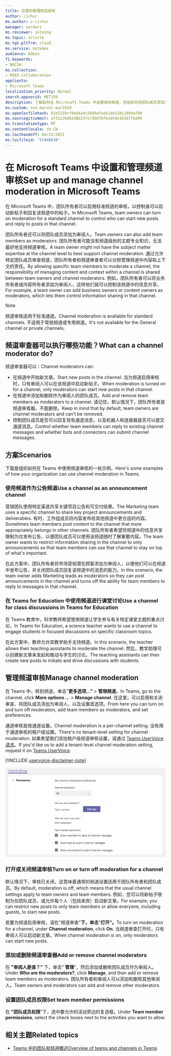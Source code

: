 ```yaml
---
title: 设置和管理频道审核
author: cichur
ms.author: v-cichur
manager: serdars
ms.reviewer: jotaing
ms.topic: article
ms.tgt.pltfrm: cloud
ms.service: msteams
audience: Admin
f1.keywords:
- NOCSH
ms.collection:
- M365-collaboration
appliesto:
- Microsoft Teams
localization_priority: Normal
search.appverid: MET150
description: 了解如何在 Microsoft Teams 中设置审核频道，包括如何将团队成员添加为频道审阅人。
ms.custom: seo-marvel-mar2020
ms.openlocfilehash: 81e5159cf0e64a4c5b88afea51de528c299daf80
ms.sourcegitcommit: a731226d62d8b23fe73bd7bf61654e16367fbd90
ms.translationtype: MT
ms.contentlocale: zh-CN
ms.lasthandoff: 04/22/2021
ms.locfileid: "51948638"
---
```

# <a name="set-up-and-manage-channel-moderation-in-microsoft-teams"></a><span data-ttu-id="b0777-103">在 Microsoft Teams 中设置和管理频道审核</span><span class="sxs-lookup"><span data-stu-id="b0777-103">Set up and manage channel moderation in Microsoft Teams</span></span>

<span data-ttu-id="b0777-104">在 Microsoft Teams 中，团队所有者可以启用标准频道的审核，以控制谁可以启动新帖子和回复该频道中的帖子。</span><span class="sxs-lookup"><span data-stu-id="b0777-104">In Microsoft Teams, team owners can turn on moderation for a standard channel to control who can start new posts and reply to posts in that channel.</span></span>

<span data-ttu-id="b0777-105">团队所有者还可以将团队成员添加为审阅人。</span><span class="sxs-lookup"><span data-stu-id="b0777-105">Team owners can also add team members as moderators.</span></span> <span data-ttu-id="b0777-106">团队所有者可能没有频道级别的主题专业知识，无法最好地支持频道审核。</span><span class="sxs-lookup"><span data-stu-id="b0777-106">A team owner might not have the subject matter expertise at the channel level to best support channel moderation.</span></span> <span data-ttu-id="b0777-107">通过允许特定团队成员审查频道，团队所有者和频道审查者可以分担管理频道中内容和上下文的责任。</span><span class="sxs-lookup"><span data-stu-id="b0777-107">By allowing specific team members to moderate a channel, the responsibility of managing content and context within a channel is shared between team owners and channel moderators.</span></span> <span data-ttu-id="b0777-108">例如，团队所有者可以将业务所有者或内容所有者添加为审阅人，这样他们就可以控制该频道中的信息共享。</span><span class="sxs-lookup"><span data-stu-id="b0777-108">For example, a team owner can add business owners or content owners as moderators, which lets them control information sharing in that channel.</span></span>

> [!NOTE]
> <span data-ttu-id="b0777-109">频道审核适用于标准通道。</span><span class="sxs-lookup"><span data-stu-id="b0777-109">Channel moderation is available for standard channels.</span></span> <span data-ttu-id="b0777-110">不适用于常规频道或专用频道。</span><span class="sxs-lookup"><span data-stu-id="b0777-110">It's not available for the General channel or private channels.</span></span>

## <a name="what-can-a-channel-moderator-do"></a><span data-ttu-id="b0777-111">频道审查器可以执行哪些功能？</span><span class="sxs-lookup"><span data-stu-id="b0777-111">What can a channel moderator do?</span></span>

<span data-ttu-id="b0777-112">频道审查器可以：</span><span class="sxs-lookup"><span data-stu-id="b0777-112">Channel moderators can:</span></span>

- <span data-ttu-id="b0777-113">在频道中开始新文章。</span><span class="sxs-lookup"><span data-stu-id="b0777-113">Start new posts in the channel.</span></span> <span data-ttu-id="b0777-114">当为频道启用审核时，只有审阅人可以在该频道中启动新帖子。</span><span class="sxs-lookup"><span data-stu-id="b0777-114">When moderation is turned on for a channel, only moderators can start new posts in that channel.</span></span>
- <span data-ttu-id="b0777-115">在频道中添加和删除作为审阅人的团队成员。</span><span class="sxs-lookup"><span data-stu-id="b0777-115">Add and remove team members as moderators to a channel.</span></span> <span data-ttu-id="b0777-116">请记住，默认情况下，团队所有者是频道审查器，不能删除。</span><span class="sxs-lookup"><span data-stu-id="b0777-116">Keep in mind that by default, team owners are channel moderators and can't be removed.</span></span>
- <span data-ttu-id="b0777-117">控制团队成员是否可以回复现有通道消息，以及机器人和连接器是否可以提交通道消息。</span><span class="sxs-lookup"><span data-stu-id="b0777-117">Control whether team members can reply to existing channel messages and whether bots and connectors can submit channel messages.</span></span>

## <a name="scenarios"></a><span data-ttu-id="b0777-118">方案</span><span class="sxs-lookup"><span data-stu-id="b0777-118">Scenarios</span></span>

<span data-ttu-id="b0777-119">下面是组织如何在 Teams 中使用频道审核的一些示例。</span><span class="sxs-lookup"><span data-stu-id="b0777-119">Here's some examples of how your organization can use channel moderation in Teams.</span></span>

### <a name="use-a-channel-as-an-announcement-channel"></a><span data-ttu-id="b0777-120">使用频道作为公告频道</span><span class="sxs-lookup"><span data-stu-id="b0777-120">Use a channel as an announcement channel</span></span>

<span data-ttu-id="b0777-121">营销团队使用特定渠道共享关键项目公告和可交付结果。</span><span class="sxs-lookup"><span data-stu-id="b0777-121">The Marketing team uses a specific channel to share key project announcements and deliverables.</span></span> <span data-ttu-id="b0777-122">有时，工作组成员将内容发布给其他频道中更合适的内容。</span><span class="sxs-lookup"><span data-stu-id="b0777-122">Sometimes team members post content to the channel that more appropriately belongs in other channels.</span></span> <span data-ttu-id="b0777-123">团队所有者希望将频道中的信息共享限制为仅发布公告，以便团队成员可以使用该频道随时了解重要内容。</span><span class="sxs-lookup"><span data-stu-id="b0777-123">The team owner wants to restrict information sharing in the channel to only announcements so that team members can use that channel to stay on top of what's important.</span></span>

<span data-ttu-id="b0777-124">在此方案中，团队所有者将市场营销潜在顾客添加为审阅人，以便他们可以在频道中发布公告，并关闭团队成员回复该频道中的消息的能力。</span><span class="sxs-lookup"><span data-stu-id="b0777-124">In this scenario, the team owner adds Marketing leads as moderators so they can post announcements in the channel and turns off the ability for team members to reply to messages in that channel.</span></span>

### <a name="use-a-channel-for-class-discussions-in-teams-for-education"></a><span data-ttu-id="b0777-125">在 Teams for Education 中使用频道进行课堂讨论</span><span class="sxs-lookup"><span data-stu-id="b0777-125">Use a channel for class discussions in Teams for Education</span></span>

<span data-ttu-id="b0777-126">在 Teams 教育中，科学教师希望使用频道让学生参与有关特定课堂主题的重点讨论。</span><span class="sxs-lookup"><span data-stu-id="b0777-126">In Teams for Education, a science teacher wants to use a channel to engage students in focused discussions on specific classroom topics.</span></span>

<span data-ttu-id="b0777-127">在此方案中，教师允许其教学助手主持频道。</span><span class="sxs-lookup"><span data-stu-id="b0777-127">In this scenario, the teacher allows their teaching assistants to moderate the channel.</span></span> <span data-ttu-id="b0777-128">然后，教学助理可以创建新文章来发起和推动与学生的讨论。</span><span class="sxs-lookup"><span data-stu-id="b0777-128">The teaching assistants can then create new posts to initiate and drive discussions with students.</span></span>

## <a name="manage-channel-moderation"></a><span data-ttu-id="b0777-129">管理频道审核</span><span class="sxs-lookup"><span data-stu-id="b0777-129">Manage channel moderation</span></span>

<span data-ttu-id="b0777-130">在 Teams 中，转到频道，单击"**更多选项..."**  > **管理频道**。</span><span class="sxs-lookup"><span data-stu-id="b0777-130">In Teams, go to the channel, click **More options ...** > **Manage channel**.</span></span> <span data-ttu-id="b0777-131">在这里，可以启用和关闭审查、将团队成员添加为审阅人，以及设置首选项。</span><span class="sxs-lookup"><span data-stu-id="b0777-131">From here you can turn on and turn off moderation, add team members as moderators, and set preferences.</span></span>

<span data-ttu-id="b0777-132">通道审核是按通道设置。</span><span class="sxs-lookup"><span data-stu-id="b0777-132">Channel moderation is a per-channel setting.</span></span> <span data-ttu-id="b0777-133">没有用于通道审核的租户级设置。</span><span class="sxs-lookup"><span data-stu-id="b0777-133">There's no tenant-level setting for channel moderation.</span></span> <span data-ttu-id="b0777-134">如果希望我们添加租户级频道审核设置，请通过 [Teams UserVoice 请求](https://microsoftteams.uservoice.com/)。</span><span class="sxs-lookup"><span data-stu-id="b0777-134">If you'd like us to add a tenant-level channel moderation setting, request it on [Teams UserVoice](https://microsoftteams.uservoice.com/).</span></span>

[!INCLUDE [uservoice-disclaimer-note](includes/uservoice-disclaimer-note.md)]

![管理频道-审核-团队中的首选项](media/manage-channel-moderation-in-teams-preferences.png)

### <a name="turn-on-or-turn-off-moderation-for-a-channel"></a><span data-ttu-id="b0777-136">打开或关闭频道审核</span><span class="sxs-lookup"><span data-stu-id="b0777-136">Turn on or turn off moderation for a channel</span></span>

<span data-ttu-id="b0777-137">默认情况下，审核已关闭，这意味着通常的频道设置适用于团队所有者和团队成员。</span><span class="sxs-lookup"><span data-stu-id="b0777-137">By default, moderation is off, which means that the usual channel settings apply to team owners and team members.</span></span> <span data-ttu-id="b0777-138">例如，您可以将新帖子限制为仅团队成员，或允许每个人（包括来宾）启动新文章。</span><span class="sxs-lookup"><span data-stu-id="b0777-138">For example, you can restrict new posts to only team members or allow everyone, including guests, to start new posts.</span></span>

<span data-ttu-id="b0777-139">若要为频道启用审核，请在"频道审查"**下，单击**"**打开"。**</span><span class="sxs-lookup"><span data-stu-id="b0777-139">To turn on moderation for a channel, under **Channel moderation**, click **On**.</span></span> <span data-ttu-id="b0777-140">当频道审查打开时，只有审阅人可以启动新文章。</span><span class="sxs-lookup"><span data-stu-id="b0777-140">When channel moderation is on, only moderators can start new posts.</span></span> 

### <a name="add-or-remove-channel-moderators"></a><span data-ttu-id="b0777-141">添加或删除频道审查器</span><span class="sxs-lookup"><span data-stu-id="b0777-141">Add or remove channel moderators</span></span>

<span data-ttu-id="b0777-142">在 **"审阅人是谁？"** 下，单击" **管理**"，然后添加或删除团队成员作为审阅人。</span><span class="sxs-lookup"><span data-stu-id="b0777-142">Under **Who are the moderators?**, click **Manage**, and then add or remove team members as moderators.</span></span> <span data-ttu-id="b0777-143">团队所有者和审阅人可以添加和删除其他审阅人。</span><span class="sxs-lookup"><span data-stu-id="b0777-143">Team owners and moderators can add and remove other moderators.</span></span>  

### <a name="set-team-member-permissions"></a><span data-ttu-id="b0777-144">设置团队成员权限</span><span class="sxs-lookup"><span data-stu-id="b0777-144">Set team member permissions</span></span>

<span data-ttu-id="b0777-145">在 **"团队成员权限**"下，选中要允许的活动旁边的复选框。</span><span class="sxs-lookup"><span data-stu-id="b0777-145">Under **Team member permissions**, select the check boxes next to the activities  you want to allow.</span></span>

## <a name="related-topics"></a><span data-ttu-id="b0777-146">相关主题</span><span class="sxs-lookup"><span data-stu-id="b0777-146">Related topics</span></span>

- [<span data-ttu-id="b0777-147">Teams 中的团队和频道概述</span><span class="sxs-lookup"><span data-stu-id="b0777-147">Overview of teams and channels in Teams</span></span>](teams-channels-overview.md)
